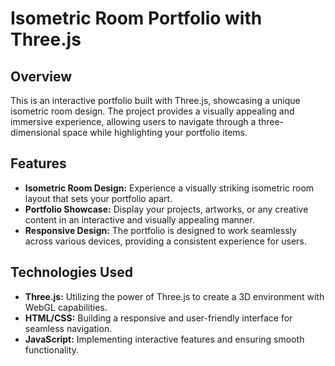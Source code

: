 

# Isometric Room Portfolio with Three.js

<!-- ![Project Banner](link-to-your-banner-image) -->

## Overview

This is an interactive portfolio built with Three.js, showcasing a unique isometric room design. The project provides a visually appealing and immersive experience, allowing users to navigate through a three-dimensional space while highlighting your portfolio items.

## Features

- **Isometric Room Design:** Experience a visually striking isometric room layout that sets your portfolio apart.
- **Portfolio Showcase:** Display your projects, artworks, or any creative content in an interactive and visually appealing manner.
- **Responsive Design:** The portfolio is designed to work seamlessly across various devices, providing a consistent experience for users.

## Technologies Used

- **Three.js:** Utilizing the power of Three.js to create a 3D environment with WebGL capabilities.
- **HTML/CSS:** Building a responsive and user-friendly interface for seamless navigation.
- **JavaScript:** Implementing interactive features and ensuring smooth functionality.
